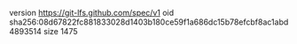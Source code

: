 version https://git-lfs.github.com/spec/v1
oid sha256:08d67822fc881833028d1403b180ce59f1a686dc15b78efcbf8ac1abd4893514
size 1475
